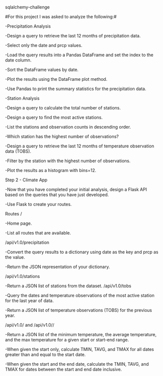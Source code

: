 
sqlalchemy-challenge

#For this project I was asked to analyze the following:#

-Precipitation Analysis

-Design a query to retrieve the last 12 months of precipitation data.

-Select only the date and prcp values.

-Load the query results into a Pandas DataFrame and set the index to the date column.

-Sort the DataFrame values by date.

-Plot the results using the DataFrame plot method.

-Use Pandas to print the summary statistics for the precipitation data.

-Station Analysis

-Design a query to calculate the total number of stations.

-Design a query to find the most active stations.

-List the stations and observation counts in descending order.

-Which station has the highest number of observations?

-Design a query to retrieve the last 12 months of temperature observation data (TOBS).

-Filter by the station with the highest number of observations.

-Plot the results as a histogram with bins=12.


Step 2 - Climate App


-Now that you have completed your initial analysis, design a Flask API based on the queries that you have just developed.

-Use Flask to create your routes.

Routes
/

-Home page.

-List all routes that are available.

/api/v1.0/precipitation

-Convert the query results to a dictionary using date as the key and prcp as the value.

-Return the JSON representation of your dictionary.

/api/v1.0/stations

-Return a JSON list of stations from the dataset.
/api/v1.0/tobs

-Query the dates and temperature observations of the most active station for the last year of data.

-Return a JSON list of temperature observations (TOBS) for the previous year.

/api/v1.0/<start> and /api/v1.0/<start>/<end>

-Return a JSON list of the minimum temperature, the average temperature, and the max temperature for a given start or start-end range.

-When given the start only, calculate TMIN, TAVG, and TMAX for all dates greater than and equal to the start date.

-When given the start and the end date, calculate the TMIN, TAVG, and TMAX for dates between the start and end date inclusive.

